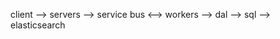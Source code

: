 

  client --> servers --> service bus <--> workers 
                     --> dal --> sql
                             --> elasticsearch
